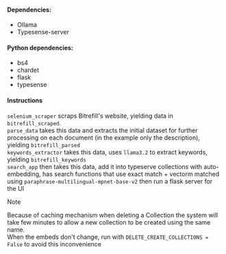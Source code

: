 #### Dependencies:
- Ollama
- Typesense-server

#### Python dependencies:
- bs4
- chardet
- flask
- typesense

#### Instructions 
`selenium_scraper` scraps Bitrefill's website, yielding data in `bitrefill_scraped`.  
`parse_data` takes this data and extracts the initial dataset for further processing on each document (in the example only the description), yielding `bitrefill_parsed`  
`keywords_extractor` takes this data, uses `llama3.2` to extract keywords, yielding `bitrefill_keywords`  
`search_app` then takes this data, add it into typeserve collections with auto-embedding, has search functions that use exact match + vectorm matched using `paraphrase-multilingual-mpnet-base-v2` then run a flask server for the UI  

> [!NOTE]
> Because of caching mechanism when deleting a Collection the system will take few minutes to allow a new collection to be created using the same name.  
> When the embeds don't change, run with `DELETE_CREATE_COLLECTIONS = False` to avoid this inconvenience
